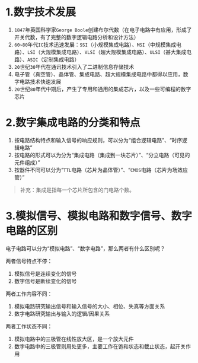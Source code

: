 # 1.数字技术发展

1.   `1847`年英国科学家`George Boole`创建布尔代数（在电子电路中有应用，形成了开关代数，有了完整的数字逻辑电路分析和设计方法）
2.   `60~80`年代`IC`技术迅速发展：`SSI`（小规模集成电路）、`MSI`（中规模集成电路）、`LSI`（大规模集成电路）、`VLSI`（超大规模集成电路）、`ULSI`（甚大集成电路）、`ASIC`（定制集成电路）
3.   `20`世纪`30`年代在通讯技术引入了二进制信息存储技术
4.   电子管（真空管）、晶体管、集成电路、超大规模集成电路中都得以应用，数字电路技术快速发展
5.   `20`世纪`80`年代中期后，产生了专用和通用的集成芯片，以及一些可编程的数字芯片

# 2.数字集成电路的分类和特点

1.   按电路结构特点和输入信号的响应规则，可以分为“组合逻辑电路”、“时序逻辑电路”
2.   按电路的形式可以为分为“集成电路（集成到一块芯片）”、“分立电路（可见的元件组成）”
3.   按器件不同可以分为“`TTL`电路（芯片为晶体管）”、“`CMOS`电路（芯片为场效应管）”

>   补充：集成是指每一个芯片所包含的门电路个数。

# 3.模拟信号、模拟电路和数字信号、数字电路的区别

电子电路可以分为“模拟电路”、“数字电路”，那么两者有什么区别呢？

两者信号特点不停：

1.   模拟信号是连续变化的信号
2.   数字信号是断续变化的信号

两者工作内容不同：

1.   模拟电路研究输出信号和输入信号的大小、相位、失真等方面关系
2.   数字电路研究输出与输入的逻辑/因果关系

两者工作状态不同：

1.   模拟电路中的三极管在线性放大区，是一个放大元件
2.   数字电路中的三极管则用处更多，主要工作在饱和状态和截止状态，起开关作用





